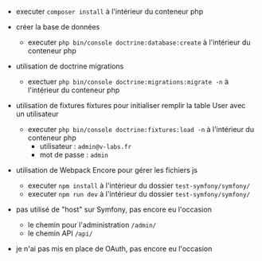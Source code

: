 - executer `composer install` à l'intérieur du conteneur php

- créer la base de données
    + executer `php bin/console doctrine:database:create` à l'intérieur du conteneur php


- utilisation de doctrine migrations
    + exectuer `php bin/console doctrine:migrations:migrate -n` à l'intérieur du conteneur php


- utilisation de fixtures fixtures pour initialiser remplir la table User avec un utilisateur
    + executer `php bin/console doctrine:fixtures:load -n` à l'intérieur du conteneur php
        * utilisateur : `admin@v-labs.fr`
        * mot de passe : `admin`


- utilisation de Webpack Encore pour gérer les fichiers js
    + executer `npm install` à l'intérieur du dossier `test-symfony/symfony/`
    + executer `npm run dev` à l'intérieur du dossier `test-symfony/symfony/`


- pas utilisé de "host" sur Symfony, pas encore eu l'occasion
    + le chemin pour l'administration `/admin/`
    + le chemin API `/api/`
- je n'ai pas mis en place de OAuth, pas encore eu l'occasion
